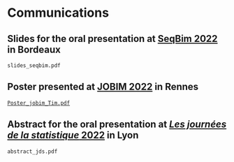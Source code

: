 # Communications


## Slides for the oral presentation at [SeqBim 2022](https://seqbim.cnrs.fr/seqbim-2022/) in Bordeaux  
````slides_seqbim.pdf````

## Poster presented at [JOBIM 2022](https://jobim2022.sciencesconf.org) in Rennes  
[````Poster_jobim_Tim.pdf````](https://github.com/TimRouze/Communications/blob/main/Poster_jobim_Tim.pdf)

## Abstract for the oral presentation at [*Les journées de la statistique* 2022](https://jds22.sciencesconf.org) in Lyon  
````abstract_jds.pdf````
